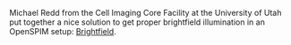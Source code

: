 ---
---
Michael Redd from the Cell Imaging Core Facility at the University of Utah put together a nice solution to get proper brightfield illumination in an OpenSPIM setup: [Brightfield](https://openspim.org/Brightfield).
